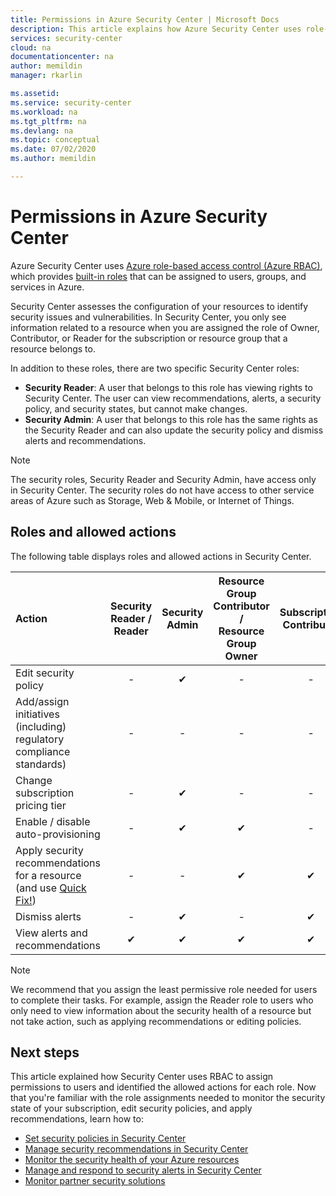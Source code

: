 ```yaml
---
title: Permissions in Azure Security Center | Microsoft Docs
description: This article explains how Azure Security Center uses role-based access control to assign permissions to users and identifies the allowed actions for each role.
services: security-center
cloud: na
documentationcenter: na
author: memildin
manager: rkarlin

ms.assetid:
ms.service: security-center
ms.workload: na
ms.tgt_pltfrm: na
ms.devlang: na
ms.topic: conceptual
ms.date: 07/02/2020
ms.author: memildin

---
```


# Permissions in Azure Security Center

Azure Security Center uses [Azure role-based access control (Azure RBAC)](../role-based-access-control/role-assignments-portal.md), which provides [built-in roles](../role-based-access-control/built-in-roles.md) that can be assigned to users, groups, and services in Azure.

Security Center assesses the configuration of your resources to identify security issues and vulnerabilities. In Security Center, you only see information related to a resource when you are assigned the role of Owner, Contributor, or Reader for the subscription or resource group that a resource belongs to.

In addition to these roles, there are two specific Security Center roles:

* **Security Reader**: A user that belongs to this role has viewing rights to Security Center. The user can view recommendations, alerts, a security policy, and security states, but cannot make changes.
* **Security Admin**: A user that belongs to this role has the same rights as the Security Reader and can also update the security policy and dismiss alerts and recommendations.

> [!NOTE]
> The security roles, Security Reader and Security Admin, have access only in Security Center. The security roles do not have access to other service areas of Azure such as Storage, Web & Mobile, or Internet of Things.
>

## Roles and allowed actions

The following table displays roles and allowed actions in Security Center.

|Action|Security Reader / <br> Reader |Security Admin  |Resource Group Contributor / <br> Resource Group Owner  |Subscription Contributor  |Subscription Owner  |
|:--- |:---:|:---:|:---:|:---:|:---:|
|Edit security policy|-|✔|-|-|✔|
|Add/assign initiatives (including) regulatory compliance standards)|-|-|-|-|✔|
|Change subscription pricing tier|-|✔|-|-|✔|
|Enable / disable auto-provisioning|-|✔|✔|-|✔|
|Apply security recommendations for a resource</br> (and use [Quick Fix!](security-center-remediate-recommendations.md#quick-fix-remediation))|-|-|✔|✔|✔|
|Dismiss alerts|-|✔|-|✔|✔|
|View alerts and recommendations|✔|✔|✔|✔|✔|

> [!NOTE]
> We recommend that you assign the least permissive role needed for users to complete their tasks. For example, assign the Reader role to users who only need to view information about the security health of a resource but not take action, such as applying recommendations or editing policies.
>
>

## Next steps
This article explained how Security Center uses RBAC to assign permissions to users and identified the allowed actions for each role. Now that you're familiar with the role assignments needed to monitor the security state of your subscription, edit security policies, and apply recommendations, learn how to:

- [Set security policies in Security Center](tutorial-security-policy.md)
- [Manage security recommendations in Security Center](security-center-recommendations.md)
- [Monitor the security health of your Azure resources](security-center-monitoring.md)
- [Manage and respond to security alerts in Security Center](security-center-managing-and-responding-alerts.md)
- [Monitor partner security solutions](security-center-partner-solutions.md)
